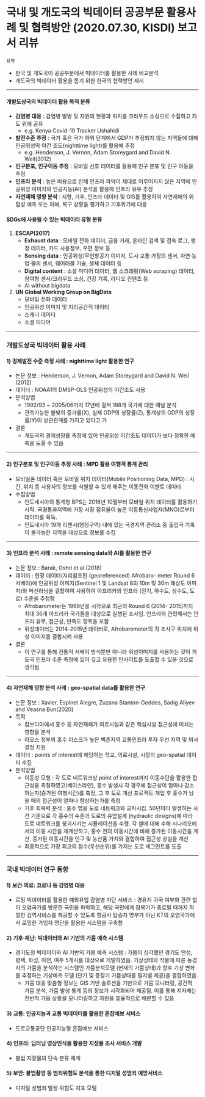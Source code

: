 # **국내 및 개도국의 빅데이터 공공부문 활용사례 및 협력방안** (2020.07.30, KISDI) 보고서 리뷰

`요약`
  - 한국 및 개도국이 공공부문에서 빅데이터를 활용한 사례 비교분석
  - 개도국의 빅데이터 활용을 돕기 위한 한국의 협력방안 제시
    
---

#### **개발도상국의 빅데이터 활용 목적** 분류
  - **감염병 대응** : 감염병 발병 및 자원의 현황과 위치를 크라우드 소싱으로 수집하고 지도 위에 공유
    - e.g. Kenya Covid-19 Tracker Ushahidi
  - **발전수준 추정** : 국가 혹은 국가 하위 단계에서 GDP가 추정되지 않는 지역들에 대해 인공위성의 야간 조도(nighttime light)를 활용해 추정
    - e.g. Henderson, J. Vernon, Adam Storeygard and David N. Weil(2012)
  - **인구분포, 인구이동 추정** : 모바일 신호 데이터를 활용해 인구 분포 및 인구 이동을 추정
  - **인프라 분석** : 높은 비용으로 인해 인프라 파악이 제대로 이루어지지 않은 지역에 인공위성 이미지와 인공지능(AI) 분석을 활용해 인프라 유무 추정
  - **자연재해 영향 분석** : 지형, 기후, 인프라 데이터 및 GIS를 활용하여 자연재해의 위험성 예측 또는 피해, 복구 상황을 평가하고 기후위기에 대응

#### **SDGs에 사용될 수 있는 빅데이터 유형** 분류
1) **ESCAP(2017)**
    - **Exhaust data** : 모바일 전화 데이터, 금융 거래, 온라인 검색 및 접속 로그, 행정 데이터, 카드 사용정보, 우편 정보 등
    - **Sensing data** : 인공위성/무인항공기 이미지, 도시·교통·가정의 센서, 자연·농업·물의 센서, 웨어러블 기술, 생체 데이터 등
    - **Digital content** : 소셜 미디어 데이터, 웹 스크래핑(Web scraping) 데이터, 참여형 센서/크라우드 소싱, 건강 기록, 라디오 컨텐츠 등
    - AI without bigdata
2) **UN Global Working Group on BigData**
    - 모바일 전화 데이터
    - 인공위성 이미지 및 지리공간적 데이터
    - 스캐너 데이터
    - 소셜 미디어

---
### **개발도상국 빅데이터 활용 사례**

#### 1) 경제발전 수준 측정 사례 : **nighttime light 활용한 연구**
- 논문 정보 : Henderson, J. Vernon, Adam Storeygard and David N. Weil (2012)
- 데이터 : NOAA1의 DMSP-OLS 인공위성의 야간조도 사용
- 분석방법
  - 1992/93 ~ 2005/06까지 17년에 걸쳐 188개 국가에 대한 패널 분석
  - 관측가능한 불빛의 증가률(X), 실제 GDP의 성장률(Z), 통계상의 GDP의 성장률(Y)이 상관관계를 가지고 있다고 가
- 결론
  - 개도국의 경제성장률 측정에 있어 인공위성 야간조도 데이터가 보다 정확한 예측을 도울 수 있음

---

#### 2) 인구분포 및 인구이동 추정 사례 : **MPD 활용 여행객 통계 관리**
- 모바일폰 데이터 혹은 모바일 위치 데이터(Mobile Positioning Data, MPD) : 시간, 위치 등 사용자의 정보를 식별할 수 있게 해주는 이동전화 이벤트 데이터
- 수집방법
  - 인도네시아의 통계청 BPS는 2016년 10월부터 모바일 위치 데이터를 활용하기 시작.  국경통과지역에 가장 시장 점유율이 높은 이동통신사업자(MNO)로부터 데이터를 획득.
  - 인도네시아 19개 리젠시(행정구역) 내에 있는 국경지역 관리소 중 출입국 기록이 불가능한 지역을 대상으로 정보를 수집
 
---

#### 3) 인프라 분석 사례 : **remote sensing data와 AI를 활용한 연구**
- 논문 정보 :  Barak, Oshri et al.(2018)
- 데이터 : 현장 데이터(지리참조된 (georeferenced) Afrobaro- meter Round 6 서베이)에 인공위성 이미지(Sentinel 1 및 Landsat 8의 10m 및 30m 해상도 이미지)와 머신러닝을 결합하여 사용하여 아프리카의 인프라 (전기, 하수도, 상수도, 도로) 수준을 추정함
  - Afrobarometer는 1999년을 시작으로 최근의 Round 6 (2014- 2015)까지 최대 36개 아프리카 국가들을 대상으로 실행된 조사임. 인프라와 관련해서는 인프라 유무,  접근성,  만족도 항목을 포함
  - 위성데이터는 2014-2015년 데이터로, Afrobarometer의 각 조사구 위치에 위성 이미지를 결합시켜 사용
- 결론
  - 이 연구를 통해 전통적 서베이 방식뿐만 아니라 위성이미지를 사용하는 것이 개도국 인프라 수준 측정에 있어 깊고 유용한 인사이트를 도출할 수 있을 것으로 생각됨
 

---

#### 4) 자연재해 영향 분석 사례 : **geo-spatial data를 활용한 연구**
- 논문 정보 :  Xavier, Espinet Alegre, Zuzana Stanton-Geddes, Sadig Aliyev and Veasna Bun(2020)
- 목적
  - 캄보디아에서 홍수 등 자연재해가 의료시설과 같은 핵심시설 접근성에 미치는 영향을 분석
  - 라오스 정부의 홍수 리스크가 높은 벽촌지역 교통인프라 투자 우선 지역 및 의사결정 지원
- 데이터 : points of interest에 해당하는 학교, 의료시설, 시장의 geo-spatial 데이터 수집
- 분석방법
  - 이동성 모형 : 각 도로 네트워크상 point of interest까지 이동수단을 활용한 접근성을 측정하였고(베이스라인), 홍수 발생시 각 경우에 접근성이 얼마나 감소하는지(증가된 여행시간)를 측정, 그 후 도로 개선 프로젝트 개입 후 홍수가 났을 때의 접근성이 얼마나 향상하는가를 측정
  - 기후 회복력 분석 : 홍수 맵을 도로 네트워크와 교차시킴. 50년마다 발생하는 사건 기준으로 각 홍수의 수준과 도로의 유압설계 (hydraulic designs)에 따라 도로 네트워크를 붕괴시키는 시뮬레이션을 수행. 각 셀에 대해 수해 시나리오에서의 이동 시간을 재계산하고, 홍수 전의 이동시간에 비해 증가된 이동시간을 계산. 증가된 이동시간을 인구 및 농산품 가치와 결합하여 접근성 상실을 계산
  - 최종적으로 가장 최고의 점수(우선순위)를 가지는 도로 세그먼트를 도출

---
### **국내 빅데이터 연구 동향**

#### 1) 보건·의료: 코로나 등 감염병 대응
- 로밍 빅데이터를 활용한 해외유입 감염병 차단 서비스 : 경유지 귀국 여부와 관련 없이 오염국가를 방문한 국민을 파악하고, 해당 국민에게 잠복기가 종료될 때까지 적절한 검역서비스를 제공할 수 있도록 항공사 탑승자 명부가 아닌 KT의 오염국가에서 로밍한 가입자 명단을 활용한 시스템을 구축함
#### 2) 기후·재난: 빅데이터와 AI 기반의 가뭄 예측 시스템
- 경기도청 빅데이터와 AI 기반의 가뭄 예측 시스템 : 가뭄이 심각했던 경기도 안성, 평택, 화성, 이천, 여주 5개시를 대상으로 개발하였음. 기상상태와 작물에 따른 농경지의 가뭄을 분석하는 시스템인 가뭄분석모델 (현재의 가뭄상태)과 향후 기상 변화를 추정하는 기상예측 모델 (단기 및 중장기 가뭄상태를 필지별 제공)을 결합하였음.
  - 가뭄 대응 맞춤형 정보는 GIS 기반 솔루션을 기반으로 가뭄 모니터링, 공간적 가뭄 분석, 가뭄 발생 통계 등의 정보가 시각화되어 제공됨. 이를 통해 지자체는 전반적 가뭄 상황을 모니터링하고 자원을 효율적으로 배분할 수 있음
#### 3) 교통: 인공지능과 교통 빅데이터를 활용한 혼잡예보 서비스
- 도로교통공단 인공지능형 혼잡예보 서비스
#### 4) 인프라: 딥러닝 영상인식을 활용한 지장물 조사 서비스 개발
- 불법 지장물의 단속 분류 체계
#### 5) 보안: 불법촬영 등 범죄위험도 분석을 통한 디지털 성범죄 예방서비스
- 디지털 성범죄 발생 위험도 지표 모델
